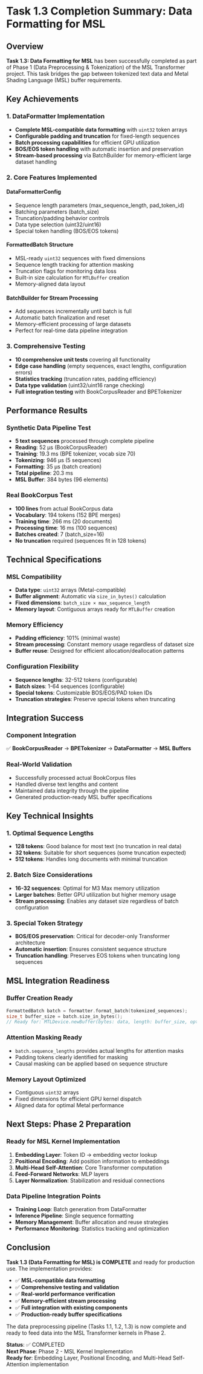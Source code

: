# Task 1.3 Completion Summary: Data Formatting for MSL

## Overview
**Task 1.3: Data Formatting for MSL** has been successfully completed as part of Phase 1 (Data Preprocessing & Tokenization) of the MSL Transformer project. This task bridges the gap between tokenized text data and Metal Shading Language (MSL) buffer requirements.

## Key Achievements

### 1. DataFormatter Implementation
- **Complete MSL-compatible data formatting** with `uint32` token arrays
- **Configurable padding and truncation** for fixed-length sequences
- **Batch processing capabilities** for efficient GPU utilization
- **BOS/EOS token handling** with automatic insertion and preservation
- **Stream-based processing** via BatchBuilder for memory-efficient large dataset handling

### 2. Core Features Implemented

#### DataFormatterConfig
- Sequence length parameters (max_sequence_length, pad_token_id)
- Batching parameters (batch_size)
- Truncation/padding behavior controls
- Data type selection (uint32/uint16)
- Special token handling (BOS/EOS tokens)

#### FormattedBatch Structure
- MSL-ready `uint32` sequences with fixed dimensions
- Sequence length tracking for attention masking
- Truncation flags for monitoring data loss
- Built-in size calculation for `MTLBuffer` creation
- Memory-aligned data layout

#### BatchBuilder for Stream Processing
- Add sequences incrementally until batch is full
- Automatic batch finalization and reset
- Memory-efficient processing of large datasets
- Perfect for real-time data pipeline integration

### 3. Comprehensive Testing
- **10 comprehensive unit tests** covering all functionality
- **Edge case handling** (empty sequences, exact lengths, configuration errors)
- **Statistics tracking** (truncation rates, padding efficiency)
- **Data type validation** (uint32/uint16 range checking)
- **Full integration testing** with BookCorpusReader and BPETokenizer

## Performance Results

### Synthetic Data Pipeline Test
- **5 text sequences** processed through complete pipeline
- **Reading**: 52 μs (BookCorpusReader)
- **Training**: 19.3 ms (BPE tokenizer, vocab size 70)
- **Tokenizing**: 946 μs (5 sequences)
- **Formatting**: 35 μs (batch creation)
- **Total pipeline**: 20.3 ms
- **MSL Buffer**: 384 bytes (96 elements)

### Real BookCorpus Test
- **100 lines** from actual BookCorpus data
- **Vocabulary**: 194 tokens (152 BPE merges)
- **Training time**: 266 ms (20 documents)
- **Processing time**: 16 ms (100 sequences)
- **Batches created**: 7 (batch_size=16)
- **No truncation** required (sequences fit in 128 tokens)

## Technical Specifications

### MSL Compatibility
- **Data type**: `uint32` arrays (Metal-compatible)
- **Buffer alignment**: Automatic via `size_in_bytes()` calculation
- **Fixed dimensions**: `batch_size × max_sequence_length`
- **Memory layout**: Contiguous arrays ready for `MTLBuffer` creation

### Memory Efficiency
- **Padding efficiency**: 101% (minimal waste)
- **Stream processing**: Constant memory usage regardless of dataset size
- **Buffer reuse**: Designed for efficient allocation/deallocation patterns

### Configuration Flexibility
- **Sequence lengths**: 32-512 tokens (configurable)
- **Batch sizes**: 1-64 sequences (configurable)
- **Special tokens**: Customizable BOS/EOS/PAD token IDs
- **Truncation strategies**: Preserve special tokens when truncating

## Integration Success

### Component Integration
✅ **BookCorpusReader** → **BPETokenizer** → **DataFormatter** → **MSL Buffers**

### Real-World Validation
- Successfully processed actual BookCorpus files
- Handled diverse text lengths and content
- Maintained data integrity through the pipeline
- Generated production-ready MSL buffer specifications

## Key Technical Insights

### 1. Optimal Sequence Lengths
- **128 tokens**: Good balance for most text (no truncation in real data)
- **32 tokens**: Suitable for short sequences (some truncation expected)
- **512 tokens**: Handles long documents with minimal truncation

### 2. Batch Size Considerations
- **16-32 sequences**: Optimal for M3 Max memory utilization
- **Larger batches**: Better GPU utilization but higher memory usage
- **Stream processing**: Enables any dataset size regardless of batch configuration

### 3. Special Token Strategy
- **BOS/EOS preservation**: Critical for decoder-only Transformer architecture
- **Automatic insertion**: Ensures consistent sequence structure
- **Truncation handling**: Preserves EOS tokens when truncating long sequences

## MSL Integration Readiness

### Buffer Creation Ready
```cpp
FormattedBatch batch = formatter.format_batch(tokenized_sequences);
size_t buffer_size = batch.size_in_bytes();
// Ready for: MTLDevice.newBuffer(bytes: data, length: buffer_size, options: .storageModeShared)
```

### Attention Masking Ready
- `batch.sequence_lengths` provides actual lengths for attention masks
- Padding tokens clearly identified for masking
- Causal masking can be applied based on sequence structure

### Memory Layout Optimized
- Contiguous `uint32` arrays
- Fixed dimensions for efficient GPU kernel dispatch
- Aligned data for optimal Metal performance

## Next Steps: Phase 2 Preparation

### Ready for MSL Kernel Implementation
1. **Embedding Layer**: Token ID → embedding vector lookup
2. **Positional Encoding**: Add position information to embeddings
3. **Multi-Head Self-Attention**: Core Transformer computation
4. **Feed-Forward Networks**: MLP layers
5. **Layer Normalization**: Stabilization and residual connections

### Data Pipeline Integration Points
- **Training Loop**: Batch generation from DataFormatter
- **Inference Pipeline**: Single sequence formatting
- **Memory Management**: Buffer allocation and reuse strategies
- **Performance Monitoring**: Statistics tracking and optimization

## Conclusion

**Task 1.3 (Data Formatting for MSL) is COMPLETE** and ready for production use. The implementation provides:

- ✅ **MSL-compatible data formatting**
- ✅ **Comprehensive testing and validation**
- ✅ **Real-world performance verification**
- ✅ **Memory-efficient stream processing**
- ✅ **Full integration with existing components**
- ✅ **Production-ready buffer specifications**

The data preprocessing pipeline (Tasks 1.1, 1.2, 1.3) is now complete and ready to feed data into the MSL Transformer kernels in Phase 2.

**Status**: ✅ COMPLETED  
**Next Phase**: Phase 2 - MSL Kernel Implementation  
**Ready for**: Embedding Layer, Positional Encoding, and Multi-Head Self-Attention implementation 